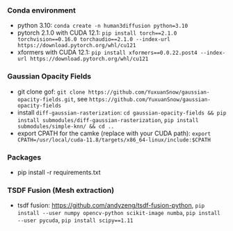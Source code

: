 ### Conda environment
- python 3.10: `conda create -n human3diffusion python=3.10`
- pytorch 2.1.0 with CUDA 12.1: `pip install torch==2.1.0 torchvision==0.16.0 torchaudio==2.1.0 --index-url https://download.pytorch.org/whl/cu121`
- xformers with CUDA 12.1: `pip install xformers==0.0.22.post4 --index-url https://download.pytorch.org/whl/cu121`

### Gaussian Opacity Fields
- git clone gof: `git clone https://github.com/YuxuanSnow/gaussian-opacity-fields.git`, see `https://github.com/YuxuanSnow/gaussian-opacity-fields`
- install `diff-gaussian-rasterization`: `cd gaussian-opacity-fields && pip install submodules/diff-gaussian-rasterization`, `pip install submodules/simple-knn/ && cd ..`
- export CPATH for the camke (replace with your CUDA path): `export CPATH=/usr/local/cuda-11.8/targets/x86_64-linux/include:$CPATH`


### Packages
- pip install -r requirements.txt

### TSDF Fusion (Mesh extraction)
- tsdf fusion: https://github.com/andyzeng/tsdf-fusion-python, `pip install --user numpy opencv-python scikit-image numba`, `pip install --user pycuda`, `pip install scipy==1.11`